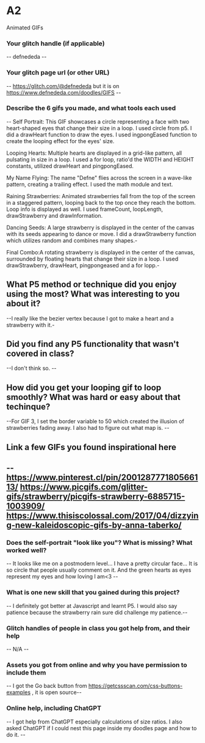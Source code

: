 # A2

Animated GIFs

### Your glitch handle (if applicable)

-- defnededa --

### Your glitch page url (or other URL)

-- https://glitch.com/@defnededa but it is on https://www.defnededa.com/doodles/GIFS --

### Describe the 6 gifs you made, and what tools each used

--
Self Portrait: This GIF showcases a circle representing a face with two heart-shaped eyes that change their size in a loop. I used circle from p5. I did a drawHeart function to draw the eyes. I used ingpongEased function to create the looping effect for the eyes' size.

Looping Hearts: Multiple hearts are displayed in a grid-like pattern, all pulsating in size in a loop. I used a for loop, ratio'd the WIDTH and HEIGHT constants, utilized drawHeart and pingpongEased.

My Name Flying: The name "Defne" flies across the screen in a wave-like pattern, creating a trailing effect. I used the math module and text.

Raining Strawberries: Animated strawberries fall from the top of the screen in a staggered pattern, looping back to the top once they reach the bottom. Loop info is displayed as well. I used frameCount, loopLength, drawStrawberry and drawInformation.

Dancing Seeds: A large strawberry is displayed in the center of the canvas with its seeds appearing to dance or move. I did a drawStrawberry function which utilizes random and combines many shapes.-

Final Combo:A rotating strawberry is displayed in the center of the canvas, surrounded by floating hearts that change their size in a loop. I used drawStrawberry, drawHeart, pingpongeased and a for lopp.-

## What P5 method or technique did you enjoy using the most? What was interesting to you about it?

--I really like the bezier vertex because I got to make a heart and a strawberry with it.-

## Did you find any P5 functionality that wasn't covered in class?

--I don't think so. --

## How did you get your looping gif to loop smoothly? What was hard or easy about that techinque?

--For GIF 3, I set the border variable to 50 which created the illusion of strawberries fading away. I also had to figure out what map is. --

## Link a few GIFs you found inspirational here

--https://www.pinterest.cl/pin/200128777180566113/
https://www.picgifs.com/glitter-gifs/strawberry/picgifs-strawberry-6885715-1003909/
https://www.thisiscolossal.com/2017/04/dizzying-new-kaleidoscopic-gifs-by-anna-taberko/
--

### Does the self-portrait "look like you"? What is missing? What worked well?

-- It looks like me on a postmodern level... I have a pretty circular face... It is so circle that people usually comment on it. And the green hearts as eyes represent my eyes and how loving I am<3 --

### What is one new skill that you gained during this project?

-- I definitely got better at Javascript and learnt P5. I would also say patience because the strawberry rain sure did challenge my patience.--

### Glitch handles of people in class you got help from, and their help

-- N/A --

### Assets you got from online and why you have permission to include them

-- I got the Go back button from https://getcssscan.com/css-buttons-examples , it is open source--

### Online help, including ChatGPT

-- I got help from ChatGPT especially calculations of size ratios. I also asked ChatGPT if I could nest this page inside my doodles page and how to do it. --
